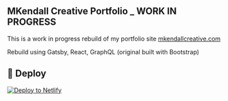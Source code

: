 
## MKendall Creative Portfolio _ WORK IN PROGRESS
This is a work in progress rebuild of my portfolio site [mkendallcreative.com](http://www.mkendallcreative.com)

Rebuild using Gatsby, React, GraphQL (original built with Bootstrap)


## 💫 Deploy

[![Deploy to Netlify](https://www.netlify.com/img/deploy/button.svg)](https://app.netlify.com/start/deploy?repository=https://github.com/gatsbyjs/gatsby-starter-default)
